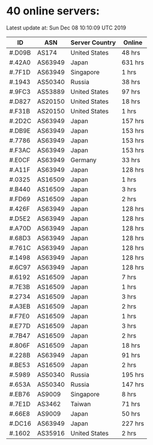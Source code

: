 # 40 online servers:

Latest update at: Sun Dec 08 10:10:09 UTC 2019

| ID | ASN | Server Country | Online |
| -- | --- | -------------- | ------ |
| #.D09B | AS174 | United States | 48 hrs |
| #.42A0 | AS63949 | Japan | 631 hrs |
| #.7F1D | AS63949 | Singapore | 1 hrs |
| #.1943 | AS50340 | Russia | 38 hrs |
| #.9FC3 | AS53889 | United States | 97 hrs |
| #.D827 | AS20150 | United States | 18 hrs |
| #.F31B | AS20150 | United States | 1 hrs |
| #.2D2C | AS63949 | Japan | 157 hrs |
| #.DB9E | AS63949 | Japan | 153 hrs |
| #.7786 | AS63949 | Japan | 153 hrs |
| #.F3AC | AS63949 | Japan | 153 hrs |
| #.E0CF | AS63949 | Germany | 33 hrs |
| #.A11F | AS63949 | Japan | 128 hrs |
| #.0325 | AS16509 | Japan | 1 hrs |
| #.B440 | AS16509 | Japan | 3 hrs |
| #.FD69 | AS16509 | Japan | 2 hrs |
| #.426F | AS63949 | Japan | 128 hrs |
| #.D5E2 | AS63949 | Japan | 128 hrs |
| #.A70D | AS63949 | Japan | 128 hrs |
| #.68D3 | AS63949 | Japan | 128 hrs |
| #.761C | AS63949 | Japan | 128 hrs |
| #.1498 | AS63949 | Japan | 128 hrs |
| #.6C97 | AS63949 | Japan | 128 hrs |
| #.6192 | AS16509 | Japan | 7 hrs |
| #.7E3B | AS16509 | Japan | 1 hrs |
| #.2734 | AS16509 | Japan | 3 hrs |
| #.A3EB | AS16509 | Japan | 2 hrs |
| #.F7E0 | AS16509 | Japan | 1 hrs |
| #.E77D | AS16509 | Japan | 3 hrs |
| #.7B47 | AS16509 | Japan | 2 hrs |
| #.806F | AS16509 | Japan | 18 hrs |
| #.228B | AS63949 | Japan | 91 hrs |
| #.BE53 | AS16509 | Japan | 2 hrs |
| #.5989 | AS50340 | Russia | 195 hrs |
| #.653A | AS50340 | Russia | 147 hrs |
| #.EB76 | AS9009 | Singapore | 8 hrs |
| #.7E1D | AS3462 | Taiwan | 71 hrs |
| #.66E8 | AS9009 | Japan | 50 hrs |
| #.DC16 | AS63949 | Japan | 227 hrs |
| #.1602 | AS35916 | United States | 2 hrs |

